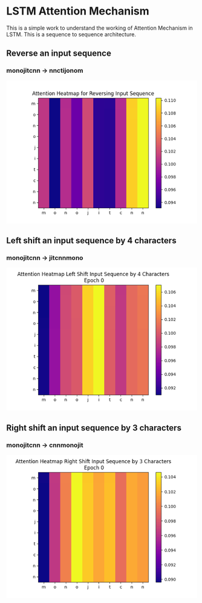 # LSTM Attention Mechanism

This is a simple work to understand the working of Attention Mechanism in LSTM. This is a sequence to sequence architecture. 

## Reverse an input sequence
### monojitcnn -> nnctijonom
![Alt Text](https://github.com/MonojitSarkar/attention-lstm-char-manipulation/blob/main/gifs/reverse_animation.gif)

## Left shift an input sequence by 4 characters
### monojitcnn -> jitcnnmono
![Alt Text](https://github.com/MonojitSarkar/attention-lstm-char-manipulation/blob/main/gifs/left_shift_animation.gif)


## Right shift an input sequence by 3 characters
### monojitcnn -> cnnmonojit
![Alt Text](https://github.com/MonojitSarkar/attention-lstm-char-manipulation/blob/main/gifs/right_shift_animation.gif)
